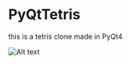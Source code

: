 PyQtTetris
==========

this is a tetris clone made in PyQt4

![Alt text](/Users/b4d_tR1p/hack/python/QtTest/PyQtTetris/tetris.png "Tetris")
